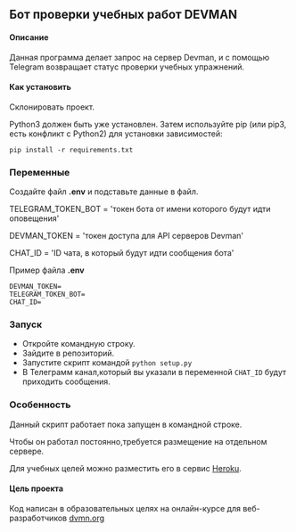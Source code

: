 ## Бот проверки учебных работ DEVMAN

#### Описание
Данная программа делает запрос на сервер Devman, и с помощью Telegram возвращает статус проверки учебных упражнений.

#### Как установить
Склонировать проект.

Python3 должен быть уже установлен. Затем используйте pip (или pip3, есть конфликт с Python2) для установки зависимостей:
```
pip install -r requirements.txt
```
### Переменные
Cоздайте файл __.env__ и подставьте данные в файл.

TELEGRAM_TOKEN_BOT = 'токен бота от имени которого будут идти оповещения'

DEVMAN_TOKEN = 'токен доступа для API серверов Devman'

CHAT_ID = 'ID чата, в который будут идти сообщения бота'

Пример файла __.env__
```
DEVMAN_TOKEN=
TELEGRAM_TOKEN_BOT=
CHAT_ID=
```
### Запуск
* Откройте командную строку.
* Зайдите в репозиторий.
* Запустите скрипт командой  ```python setup.py ```
* В Телеграмм канал,который вы указали в переменной ```CHAT_ID``` будут приходить сообщения.

### Особенность
Данный скрипт работает пока запущен в командной строке.

Чтобы он работал постоянно,требуется размещение на отдельном сервере.

Для учебных целей можно разместить его в сервис [Heroku](https://www.heroku.com/).

#### Цель проекта
Код написан в образовательных целях на онлайн-курсе для веб-разработчиков [dvmn.org](https://dvmn.org)
